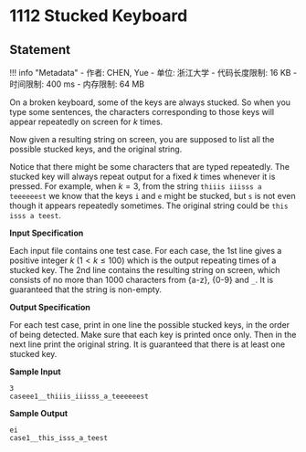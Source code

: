 
# 1112 Stucked Keyboard

## Statement

!!! info "Metadata"
    - 作者: CHEN, Yue
    - 单位: 浙江大学
    - 代码长度限制: 16 KB
    - 时间限制: 400 ms
    - 内存限制: 64 MB

On a broken keyboard, some of the keys are always stucked. So when you type some sentences, the characters corresponding to those keys will appear repeatedly on screen for $k$ times.

Now given a resulting string on screen, you are supposed to list all the possible stucked keys, and the original string.

Notice that there might be some characters that are typed repeatedly. The stucked key will always repeat output for a fixed $k$ times whenever it is pressed. For example, when $k = 3$, from the string `thiiis iiisss a teeeeeest` we know that the keys `i` and `e` might be stucked, but `s` is not even though it appears repeatedly sometimes. The original string could be `this isss a teest`.

**Input Specification**

Each input file contains one test case. For each case, the 1st line gives a positive integer $k$ ($1 < k \le 100$) which is the output repeating times of a stucked key. The 2nd line contains the resulting string on screen, which consists of no more than 1000 characters from {a-z}, {0-9} and `_`. It is guaranteed that the string is non-empty.

**Output Specification**

For each test case, print in one line the possible stucked keys, in the order of being detected. Make sure that each key is printed once only. Then in the next line print the original string. It is guaranteed that there is at least one stucked key.

**Sample Input**
```plaintext
3
caseee1__thiiis_iiisss_a_teeeeeest
```

**Sample Output**
```plaintext
ei
case1__this_isss_a_teest
```

